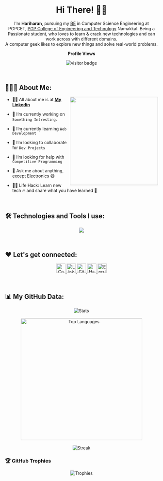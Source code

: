 <h1 align="center">
  Hi There!
  <span role="img" aria-labelledby="wave">
    👋🏻
  </span>
</h1>

<p align="center">
I'm <strong>Hariharan</strong>, pursuing my <u>BE</u> in Computer Science Engineering at PGPCET, <a href="[https://www.annauniv.edu/](https://www.pgpcet.ac.in/)">PGP College of Engineering and Technology</a> Namakkal. Being a Passionate student, who loves to learn & crack new technologies and can work across with different domains.<br> A computer geek likes to explore new things and solve real-world problems.
</p>
<p align="center"><b>Profile Views</b></p>
<p align="center"><img src="https://profile-counter.glitch.me/IThariharan/count.svg" alt="visitor badge"/></p>
<br/>

## 👨🏻‍💻 About Me:

<img src="./coding.gif" height="290px" align="right" />

- 🙋‍♂️ All about me is at **[My Linkedin](www.linkedin.com/in/hariharanr04)**

- 🔭 I’m currently working on `Something Intresting`.

- 🌱 I’m currently learning `Web Development`

- 👯 I’m looking to collaborate for `Dev Projects`

- 🤔 I’m looking for help with `Competitive Programming`

- 💬 Ask me about anything, except Electronics :sweat_smile:

- 👨‍💻 Life Hack: Learn new tech :fire: and share what you have learned :tada:


<br>

## 🛠️ Technologies and Tools I use:

<p align="center">
  <a href="https://skillicons.dev">
    <img src="https://skillicons.dev/icons?i=python,flask,mysql,c,java,git,github,githubactions,vscode,html,css,mongodb,sqlite,&perline=10" />
  </a>
</p>

<br>

## ❤️ Let's get connected:

<p align="center">
 <a href="https://www.codechef.com/users/hariharanrdev" target="_blank">
    <img alt="CodeChef" src="https://img.shields.io/badge/CodeChef-%23D41C4A.svg?&style=for-the-badge&logo=codechef&logoColor=white" height="30px"/>
  </a>
  <a href="https://www.linkedin.com/in/hariharanr04" target="_blank">
    <img alt="LinkedIn" src="https://img.shields.io/badge/linkedin-%230077B5.svg?&style=for-the-badge&logo=linkedin&logoColor=white"  height="30px"/>
  </a> 
  <a href="https://github.com/hariharanrdev" target="_blank">
    <img alt="Github" src="https://img.shields.io/badge/GitHub-100000?style=for-the-badge&logo=github&logoColor=white"  height="30px"/>
  </a> 
  <a href="https://www.hackerrank.com/hariharanrdev" target="_blank">
    <img alt="HackerRank" src="https://img.shields.io/badge/HackerRank-%2300EA64.svg?&style=for-the-badge&logo=hackerrank&logoColor=white" height="30px"/>
  </a>
  <a href="mailto:hariharanrdev@gmail.com" target="_blank">
    <img alt="Email" src="https://img.shields.io/badge/Gmail-D14836?style=for-the-badge&logo=gmail&logoColor=white"  height="30px"/>
  </a>
</p>

<br>

## 📊 My GitHub Data:

<div align="center">
  <img src="https://github-readme-stats.anuraghazra1.vercel.app/api?username=hariharanrdev&show_icons=true&count_private=true&theme=tokyonight" alt="Stats" />
  <br><br>
  <img width="400" src="https://github-readme-stats.vercel.app/api/top-langs/?username=hariharanrdevv&theme=tokyonight&hide=html&exclude_repo=portfolio,mit-healthcentre-website,MomConnect-360,staff-portfolio" alt="Top Languages" />
  <br><br>
  <img src="https://github-readme-streak-stats.herokuapp.com/?user=hariharanrdev&theme=tokyonight" alt="Streak" />
</div>

### 🏆 GitHub Trophies
<div align="center">
  <img src="https://github-profile-trophy.vercel.app/?username=hariharanrdev&theme=tokyonight&column=4&row=2&margin-w=15&margin-h=15" alt="Trophies"/>
</div>

<!-- <img src="https://leetcode-stats-six.vercel.app/?username=hariharanrdev&theme=dark" /> -->
